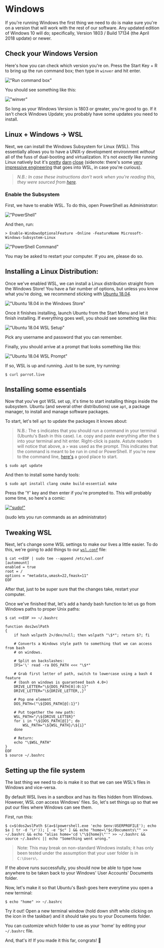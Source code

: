 # Windows

If you're running Windows the first thing we need to do is make sure you're on a version that will work with the rest of our software. Any updated edition of Windows 10 will do; specifically, Version 1803 / Build 17134 (the April 2018 update) or newer.

## Check your Windows Version
Here's how you can check which version you're on. Press the Start Key + R to bring up the run command box; then type in `winver` and hit enter.

!["Run command box"](../img/win-run.png)

You should see something like this:

!["winver"](../img/win-winver.png)

So long as your Windows Version is 1803 or greater, you're good to go. If it isn't check Windows Update; you probably have some updates you need to install.

## Linux + Windows -> WSL

Next, we can install the Windows Subsystem for Linux (WSL). This essentially allows you to have a UNIX-y development environment _without_ all of the fuss of dual-booting and virtualization. It's not _exactly_ like running Linux natively but it's [pretty](https://blogs.msdn.microsoft.com/commandline/2017/05/10/bashwsl-insiders-build-now-supports-usbserial-comms-and-mounting-removable-storage-network-shares/) [darn](https://docs.microsoft.com/en-us/windows/wsl/faq) [close](https://www.phoronix.com/scan.php?page=article&item=wsl-february-2018&num=6) (sidenote: there's some [very impressive engineering](https://blogs.msdn.microsoft.com/wsl/2016/05/23/pico-process-overview/) that goes into WSL, in case you're curious).

> _N.B.: In case these instructions don't work when you're reading this, they were sourced from [here](https://docs.microsoft.com/en-us/windows/wsl/install-win10)._

### Enable the Subsystem

First, we have to enable WSL. To do this, open PowerShell as Administrator:

!["PowerShell"](../img/win-powershell.png)

And then, run:

```shell
> Enable-WindowsOptionalFeature -Online -FeatureName Microsoft-Windows-Subsystem-Linux
```

!["PowerShell Command"](../img/win-powershell-cmd.png)

You may be asked to restart your computer. If you are, please do so.

## Installing a Linux Distribution:

Once we've enabled WSL, we can install a Linux distribution straight from the Windows Store! You have a fair number of options, but unless you know what you're doing, we recommend sticking with [Ubuntu 18.04](https://www.microsoft.com/store/productId/9N9TNGVNDL3Q).

!["Ubuntu 18.04 in the Windows Store"](../img/win-windows-store.png)

Once it finishes installing, launch Ubuntu from the Start Menu and let it finish installing. If everything goes well, you should see something like this:

!["Ubuntu 18.04 WSL Setup"](../img/win-wsl-setup.png)

Pick any username and password that you can remember.

Finally, you should arrive at a prompt that looks something like this:

!["Ubuntu 18.04 WSL Prompt"](../img/win-wsl-prompt.png)

If so, WSL is up and running. Just to be sure, try running:

```shell
$ curl parrot.live
```

## Installing some essentials

Now that you've got WSL set up, it's time to start installing things inside the subsystem. Ubuntu (and several other distributions) use `apt`, a package manager, to install and manage software packages.

To start, let's tell `apt` to update the packages it knows about:

> N.B.: The `$` indicates that you should run a command in your terminal (Ubuntu's Bash in this case). I.e. copy and paste everything after the `$` into your terminal and hit enter. Right-click is paste. Astute readers will notice that above, a `>` was used as the prompt. This indicates that the command is meant to be run in cmd or PowerShell. If you're new to the command line, [here's](https://lifehacker.com/5633909/who-needs-a-mouse-learn-to-use-the-command-line-for-almost-anything) a good place to start.

```shell
$ sudo apt update
```

And then to install some handy tools:

```shell
$ sudo apt install clang cmake build-essential make
```

Press the 'Y' key and then enter if you're prompted to. This will probably some time, so here's a comic:

[!["sudo!"](https://imgs.xkcd.com/comics/sandwich.png "xkcd 149")](https://xkcd.com/149/)

(sudo lets you run commands as an administrator)

## Tweaking WSL

Next, let's change some WSL settings to make our lives a little easier. To do this, we're going to add things to our [`wsl.conf`](https://blogs.msdn.microsoft.com/commandline/2018/02/07/automatically-configuring-wsl/) file:

```shell
$ cat <<EOF | sudo tee --append /etc/wsl.conf
[automount]
enabled = true
root = /
options = "metadata,umask=22,fmask=11"
EOF
```

After that, just to be super sure that the changes take, restart your computer.

Once we've finished that, let's add a handy bash function to let us go from Windows paths to proper Unix paths:

```shell
$ cat <<EOF >> ~/.bashrc

function dos2wslPath
{
    if hash wslpath 2>/dev/null; then wslpath "\$*"; return $?; fi

    # Converts a Windows style path to something that we can access from bash
    # on windows.

    # Split on backslashes:
    IFS='\' read -ra DOS_PATH <<< "\$*"

    # Grab first letter of path, switch to lowercase using a bash 4 feature
    # (bash on windows is guaranteed bash 4.0+)
    DRIVE_LETTER="\${DOS_PATH[0]:0:1}"
    DRIVE_LETTER="\${DRIVE_LETTER,,}"

    # Pop one element
    DOS_PATH=("\${DOS_PATH[@]:1}")

    # Put together the new path:
    WSL_PATH="/\${DRIVE_LETTER}"
    for i in "\${DOS_PATH[@]}"; do
        WSL_PATH="\${WSL_PATH}/\${i}"
    done

    # Return:
    echo "\$WSL_PATH"
}
EOF
$ source ~/.bashrc
```

## Setting up the file system

The last thing we need to do is make it so that we can see WSL's files in Windows and vice-versa.

By default WSL lives in a sandbox and has its files hidden from Windows. However, WSL *can* access Windows' files. So, let's set things up so that we put our files where Windows can see them.

First, run this:

```shell
$ c=$(dos2wslPath $(a=$(powershell.exe 'echo $env:USERPROFILE'); echo $a | tr -d '\r')); [ -e "$c" ] && echo "home=\"$c/Documents\"" >> ~/.bashrc && echo "alias home='cd \"\${home}\"'" >> ~/.bashrc && source ~/.bashrc || echo "Something went wrong."

```

> Note: This may break on non-standard Windows installs; it has only been tested under the assumption that your user folder is in `C:\Users\`.

If the above runs successfully, you should now be able to type `home` anywhere to be taken back to your Windows' User Accounts' Documents folder.

Now, let's make it so that Ubuntu's Bash goes here everytime you open a new terminal:

```shell
$ echo "home" >> ~/.bashrc
```

Try it out! Open a new terminal window (hold down shift while clicking on the icon in the taskbar) and it should take you to your Documents folder.

You can customize which folder to use as your 'home' by editing your `~/.bashrc` file.

And, that's it! If you made it this far, congrats! 🎉
